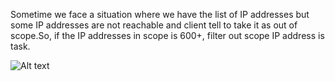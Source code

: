 Sometime we face a situation where we have the list of IP addresses but some IP addresses are not reachable and client tell to take it as out of scope.So, if the IP addresses in scope is 600+, filter out scope IP address is task.

![Alt text]([https://raw.githubusercontent.com/crazywifi/Filtering_Out_Outofscope_IP_From_Scope/master/1.PNG](https://raw.githubusercontent.com/crazywifi/Filtering_Out_Outofscope_IP_From_Scope/master/screenshot.PNG))


